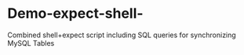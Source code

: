 # Demo-expect-shell-
Combined shell+expect script including SQL queries for synchronizing MySQL Tables
